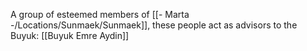A group of esteemed members of [[- Marta -/Locations/Sunmaek/Sunmaek]], these people act as advisors to the Buyuk: [[Buyuk Emre Aydin]]